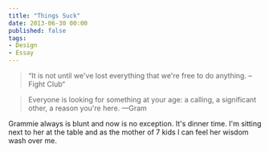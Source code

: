 ```yaml
---
title: "Things Suck"
date: 2013-06-30 00:00
published: false
tags:
- Design
- Essay
---
```

<blockquote><p>&#8220;It is not until we've lost everything that we're free to do anything. &ndash;Fight Club&#8220;</p></blockquote>


>Everyone is looking for something at your age: a calling, a significant other, a reason you're here. &mdash;Gram

Grammie always is blunt and now is no exception. It's dinner time. I'm sitting next to her at the table and as the mother of 7 kids I can feel her wisdom wash over me.
